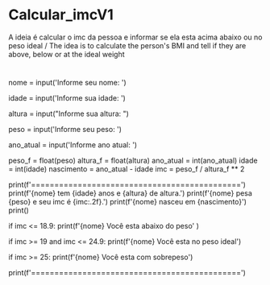 # Calcular_imcV1
A ideia é calcular o imc da pessoa e informar se ela esta acima abaixo ou no peso ideal / The idea is to calculate the person's BMI and tell if they are above, below or at the ideal weight
#

nome = input('Informe seu nome: ')

idade = input('Informe sua idade: ')

altura = input("Informe sua altura: ")

peso = input('Informe seu peso: ')

ano_atual = input('Informe ano atual: ')

peso_f = float(peso)
altura_f = float(altura)
ano_atual = int(ano_atual)
idade = int(idade)
nascimento = ano_atual - idade
imc = peso_f / altura_f ** 2

print(f'=============================================')
print(f'{nome} tem {idade} anos e {altura} de altura.')
print(f'{nome} pesa {peso} e seu imc é {imc:.2f}.')
print(f'{nome} nasceu em {nascimento}')
print()


if imc <= 18.9:
    print(f'{nome} Você esta abaixo do peso' )

if imc >= 19 and imc <= 24.9:
    print(f'{nome} Você esta no peso ideal')

if imc >= 25:
    print(f'{nome} Você esta com sobrepeso')

print(f'=============================================')

